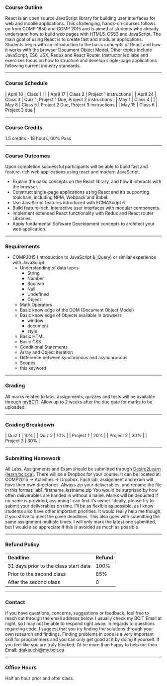 ### Course Outline
React is an open source JavaScript library for building user interfaces for web and mobile applications.
This challenging, hands-on courses follows on from COMP 1850 and COMP 2015 and is aimed at students who already understand how to build web pages with HTML5, CSS3 and JavaScript.
The main goal of using React is to create fast and modular applications. Students begin with an introduction to the basic concepts of React and how it works with the browser Document Object Model. Other topics include JavaScript, ES6, JSX, Redux and React Router.
Instructor led labs and exercises focus on how to structure and develop single-page applications following current industry standards.

---

### Course Schedule

| April 10 | Class 1 |                                                |
| April 17 | Class 2 | Project 1 instructions                         |
| April 24 | Class 3 | Quiz 1, Project 1 Due,  Project 2 instructions |
| May 1    | Class 4 |                                                |
| May 8    | Class 5 | Project 2 Due, Project 3 instructions          |
| May 15   | Class 6 | Project 3 due                                  |

---

### Course Credits
1.5 credits - 18 hours, 60% Pass

---

### Course Outcomes
Upon completion successful participants will be able to build fast and feature-rich web applications using react and modern JavaScript.

- Explain the basic concepts on the React library, and how it interacts with the browser.
- Construct single-page applications using React and it’s supporting toolchain, including NPM, Webpack and Babel.
- Use JavaScript features introduced with ECMAScript 6.
- Build feature-rich, interactive user interfaces with modular components.
- Implement extended React functionality with Redux and React router Libraries.
- Apply fundamental Software Development concepts to architect your web application.

---

### Requirements
- COMP2015 (Introduction to JavaScript & jQuery) or similar experience with JavaScript
  - Understanding of data types
    - String
    - Number
    - Boolean
    - Null
    - Undefined
    - Object
  - Math Operators
  - Basic knowledge of the DOM (Document Object Model)
  - Basic knowledge of Objects available in browsers
    - window
    - document
    - style
  - Basic HTML
  - Basic CSS
  - Conditional Statements
  - Array and Object iteration
  - Difference between synchronous and asynchronous
  - Scopes
  - this keyword

---

### Grading
All marks related to labs, assignments, quizzes and tests will be available through [myBCIT](my.bcit.ca). Allow up to 2 weeks after the due date for marks to be uploaded.

---

### Grading Breakdown

| Quiz 1      | 10%   |
| Quiz 2      | 10%   |
| Project 1   | 20%   |
| Project 2   | 30%   |
| Project 3   | 30%   |

---

### Submitting Homework
All Labs, Assignments and Exam should be submitted through [Desire2Learn (learn.bcit.ca)](learn.bcit.ca).
There will be a Dropbox for your course. It can be located at: COMP2015 -> Activities -> Dropbox. Each lab, assignment and exam will have their own directories. Always zip your deliverables, and rename the file in this format: lab1_firstname_lastname.zip
You would be surprised by how often deliverables are handed in without a name. Marks will be deducted if no name is provided, assuming I can find it’s owner.
Ideally, please try to submit your deliverables on time. I’ll be as flexible as possible, as I know students also have other important priorities. It would really help me though, if you strive to meet the given deadlines.
This also goes with submitting the same assignment multiple times. I will only mark the latest one submitted, but I would also appreciate if this is avoided as much as possible.

---

### Refund Policy

| Deadline                              | Refund |
| :------------------------------------ | :----- |
| 31 days prior to the class start date | 100%   |
| Prior to the second class             | 85%    |
| After the second class                | 0      |

---

### Contact
If you have questions, concerns, suggestions or feedback, feel free to reach out through the email address below. I usually check my BCIT Email at night, so I may not be able to respond right away.
In regards to questions regarding code, I suggest that you try finding the solutions through your own research and findings. Finding problems in code is a very important skill for programmers and you can only get good at it by doing it yourself. If you feel like you are truly blocked, I’d be more than happy to help out then.
Email: [dtakeuchi@my.bcit.ca](mailto:dtakeuchi@my.bcit.ca)

---

### Office Hours
Half an hour prior and after class.
